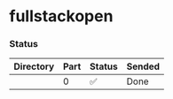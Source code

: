 # fullstackopen


### Status
| Directory |Part| Status | Sended  |
|-----------|----|--------|---------|
|           | 0  |  ✅    |   Done  |